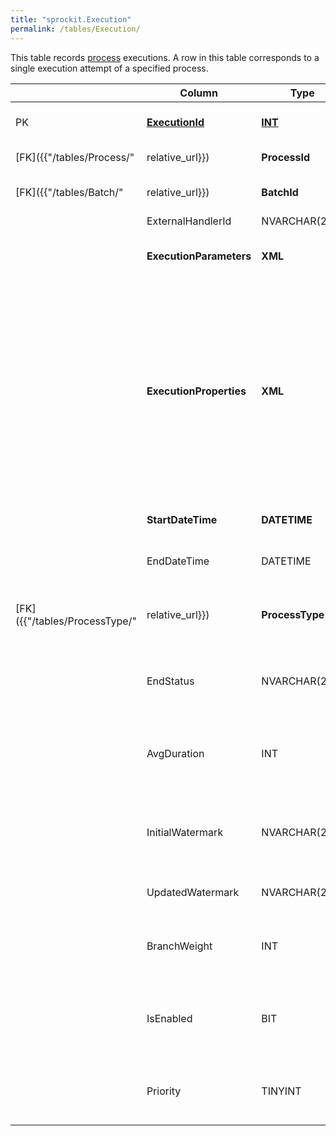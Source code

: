 ```yaml
---
title: "sprockit.Execution"
permalink: /tables/Execution/
---
```


This table records [process]({{"/tables/Process/"|relative_url}}) executions. A row in this table corresponds to a single execution attempt of a specified process.

|  |Column  |Type   |Description  |Comments  |
|--|--|--|--|--|
|PK  |<ins>**ExecutionId**</ins>  |<ins>**INT**</ins>  |Unique identifier for the execution of a process.  |  |
|[FK]({{"/tables/Process/"|relative_url}})  |**ProcessId**  |**INT**  |Identifies the process executed.  |  |
|[FK]({{"/tables/Batch/"|relative_url}})  |**BatchId**  |**INT**  |Identifies the batch during which this execution took place.  |  |
|  |ExternalHandlerId  |NVARCHAR(255)  |  |  |
|  |**ExecutionParameters**  |**XML**  |XML summary of [parameter values]({{"/tables/Parameter/"|relative_url}}) returned to the exeution engine when the process was reserved.  |DEFAULT `'<Parameters/>'`  |
|  |**ExecutionProperties**  |**XML**  |XML summary of properties logged during or for this execution.  |DEFAULT `'<Properties/>'`. An execution property is a name/value pair logged using [sprockit].[SetExecutionProperty]. A property's name is unique within an execution; calling [sprockit].[SetExecutionProperty] twice for the same execution ID and property name overwrites the first property value with the second.   |
|  |**StartDateTime**  |**DATETIME**  |The UTC date and time at which the process was reserved.  |DEFAULT `getutcdate()`  |
|  |EndDateTime  |DATETIME  |The UTC date and time at which the process was released.  |  |
|[FK]({{"/tables/ProcessType/"|relative_url}})  |**ProcessType**  |**NVARCHAR(10)**  |The type of the process, as recorded in [sprockit].[Process] at the time the process was reserved.   |  |
|  |EndStatus  |NVARCHAR(20)  |The status with which the execution finished.  |`Done` if successful or `Errored` if failed. Cancelled processes should be released with end status `Stopped`.  |
|  |AvgDuration  |INT  |The average duration of the process's execution, as recorded in [sprockit].[Process] at the time the process was reserved.  |  |
|  |InitialWatermark  |NVARCHAR(255)  |The process's watermark value, as recorded in [sprockit].[Process] at the time the process was reserved.  |  |
|  |UpdatedWatermark  |NVARCHAR(255)  |The latest watermark value recorded during or for this execution.    |  |
|  |BranchWeight  |INT  |The process's branch weight, as recorded in [sprockit].[Process] at the time the process was reserved.    |  |
|  |IsEnabled  |BIT  |Whether or not the process is enabled, as recorded in [sprockit].[Process] at the time the process was reserved.    |`1` if enabled, otherwise `0`.  |
|  |Priority  |TINYINT  |The process's priority, as recorded in [sprockit].[Process] at the time the process was reserved.    |  |
